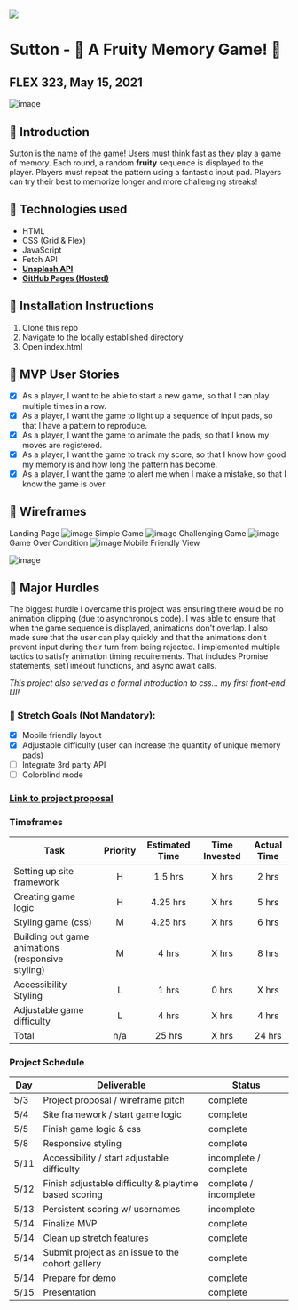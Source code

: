 # ![](https://ga-dash.s3.amazonaws.com/production/assets/logo-9f88ae6c9c3871690e33280fcf557f33.png) 

# Sutton - 🥝 A Fruity Memory Game! 🍍
## FLEX 323, May 15, 2021
![image](https://user-images.githubusercontent.com/44274876/118234244-b31bd700-b458-11eb-9727-4d4bd56e2c71.png)


## &#x1F534; Introduction
Sutton is the name of [the game!](https://trevor4n.github.io/Sutton/) Users must think fast as they play a game of memory. Each round, a random **fruity** sequence is displayed to the player. Players must repeat the pattern using a fantastic input pad. Players can try their best to memorize longer and more challenging streaks!

## &#x1F534; Technologies used
 - HTML
 - CSS (Grid & Flex)
 - JavaScript
 - Fetch API
 - **[Unsplash API](https://unsplash.com/developers)**
 - **[GitHub Pages (Hosted)](https://trevor4n.github.io/Sutton/)**

## &#x1F534; Installation Instructions
  1. Clone this repo
  2. Navigate to the locally established directory
  3. Open index.html

## &#x1F534; MVP User Stories
 - [x] As a player, I want to be able to start a new game, so that I can play multiple times in a row.
 - [x] As a player, I want the game to light up a sequence of input pads, so that I have a pattern to reproduce.
 - [x] As a player, I want the game to animate the pads, so that I know my moves are registered.
 - [x] As a player, I want the game to track my score, so that I know how good my memory is and how long the pattern has become.
 - [x] As a player, I want the game to alert me when I make a mistake, so that I know the game is over.

## &#x1F534; Wireframes
Landing Page
![image](https://user-images.githubusercontent.com/44274876/118237690-2e7f8780-b45d-11eb-8028-7be809d6574e.png)
Simple Game
![image](https://user-images.githubusercontent.com/44274876/118238336-017fa480-b45e-11eb-91ae-991c63638c54.png)
Challenging Game
![image](https://user-images.githubusercontent.com/44274876/118234244-b31bd700-b458-11eb-9727-4d4bd56e2c71.png)
Game Over Condition
![image](https://user-images.githubusercontent.com/44274876/118238085-ac439300-b45d-11eb-9432-9ef4fa64d4c6.png)
Mobile Friendly View

![image](https://user-images.githubusercontent.com/44274876/118238268-e9a82080-b45d-11eb-9011-2a5ce8b499ec.png)

## &#x1F534; Major Hurdles
The biggest hurdle I overcame this project was ensuring there would be no animation clipping (due to asynchronous code). I was able to ensure that when the game sequence is displayed, animations don't overlap.  I also made sure that the user can play quickly and that the animations don't prevent input during their turn from being rejected. I implemented multiple tactics to satisfy animation timing requirements. That includes Promise statements, setTimeout functions, and async await calls.

*This project also served as a formal introduction to css... my first front-end UI!*

### &#x1F535; Stretch Goals (Not Mandatory):
- [x] Mobile friendly layout
- [x] Adjustable difficulty (user can increase the quantity of unique memory pads)
- [ ] Integrate 3rd party API
- [ ] Colorblind mode

### [Link to project proposal](https://git.generalassemb.ly/flex-323/project-1/issues/15)

### Timeframes
| Task | Priority | Estimated Time | Time Invested | Actual Time |
| --- | :---: |  :---: | :---: | :---: |
| Setting up site framework | H | 1.5 hrs| X hrs | 2 hrs |
| Creating game logic | H |  4.25 hrs| X hrs | 5 hrs |
| Styling game (css) | M | 4.25 hrs| X hrs |  6 hrs  |
| Building out game animations (responsive styling) | M | 4 hrs|  X hrs | 8 hrs |
| Accessibility Styling| L | 1 hrs| 0 hrs|  X hrs |
| Adjustable game difficulty  | L | 4 hrs| X hrs |  4 hrs  |
| Total | n/a | 25  hrs | X hrs  |  24 hrs|

### Project Schedule
|  Day | Deliverable | Status
|---|---| ---|
|5/3| Project proposal / wireframe pitch | complete
|5/4| Site framework / start game logic | complete
|5/5 | Finish game logic & css | complete
|5/8| Responsive styling | complete
|5/11| Accessibility / start adjustable difficulty | incomplete / complete
|5/12| Finish adjustable difficulty & playtime based scoring | complete / incomplete
|5/13| Persistent scoring w/ usernames | incomplete
|5/14| Finalize MVP  | complete
|5/14| Clean up stretch features | complete
|5/14| Submit project as an issue to the cohort gallery | complete
|5/14| Prepare for [demo](https://trevor4n.github.io/Sutton/) | complete
|5/15| Presentation | complete
